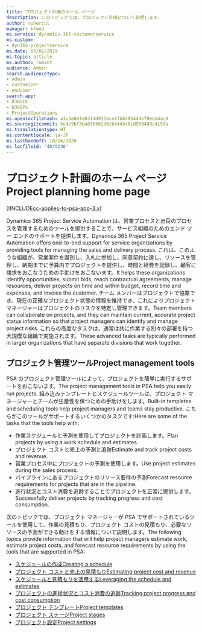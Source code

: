 ```yaml
---
title: プロジェクト計画のホーム ページ
description: このトピックでは、プロジェクト計画について説明します。
author: ruhercul
manager: kfend
ms.service: dynamics-365-customerservice
ms.custom:
- dyn365-projectservice
ms.date: 03/01/2019
ms.topic: article
ms.author: rumant
audience: Admin
search.audienceType:
- admin
- customizer
- enduser
search.app:
- D365CE
- D365PS
- ProjectOperations
ms.openlocfilehash: a1c3e0e1e0314d915bce4fb840b444b79edd4ac0
ms.sourcegitcommit: 5c4c9bf3ba018562d6cb3443c01d550489c415fa
ms.translationtype: HT
ms.contentlocale: ja-JP
ms.lasthandoff: 10/16/2020
ms.locfileid: "4079236"
---
```

# <a name="project-planning-home-page"></a><span data-ttu-id="399df-103">プロジェクト計画のホーム ページ</span><span class="sxs-lookup"><span data-stu-id="399df-103">Project planning home page</span></span>

[!INCLUDE[cc-applies-to-psa-app-3.x](../includes/cc-applies-to-psa-app-3x.md)]

<span data-ttu-id="399df-104">Dynamics 365 Project Service Automation は、営業プロセスと出荷のプロセスを管理するためのツールを提供することで、サービス組織のためのエンド ツー エンドのサポートを提供します。</span><span class="sxs-lookup"><span data-stu-id="399df-104">Dynamics 365 Project Service Automation offers end-to-end support for service organizations by providing tools for managing the sales and delivery process.</span></span> <span data-ttu-id="399df-105">これは、このような組織が、営業案件を識別し、入札に参加し、同意契約に達し、リソースを管理し、納期までに予算内でプロジェクトを提供し、時間と経費を記録し、顧客に請求をおこなうための手助けをおこないます。</span><span class="sxs-lookup"><span data-stu-id="399df-105">It helps these organizations identify opportunities, submit bids, reach contractual agreements, manage resources, deliver projects on time and within budget, record time and expenses, and invoice the customer.</span></span> <span data-ttu-id="399df-106">チーム メンバーはプロジェクトで協業でき、現在の正確なプロジェクト状態の情報を維持でき、これによりプロジェクト マネージャーはプロジェクトのリスクを特定し管理できます。</span><span class="sxs-lookup"><span data-stu-id="399df-106">Team members can collaborate on projects, and they can maintain current, accurate project status information so that project managers can identify and manage project risks.</span></span> <span data-ttu-id="399df-107">これらの高度なタスクは、通常は共に作業する別々の部署を持つ大規模な組織で実施されます。</span><span class="sxs-lookup"><span data-stu-id="399df-107">These advanced tasks are typically performed in larger organizations that have separate divisions that work together.</span></span>

## <a name="project-management-tools"></a><span data-ttu-id="399df-108">プロジェクト管理ツール</span><span class="sxs-lookup"><span data-stu-id="399df-108">Project management tools</span></span>

<span data-ttu-id="399df-109">PSA のプロジェクト管理ツールによって、プロジェクトを簡単に実行するサポートをおこないます。</span><span class="sxs-lookup"><span data-stu-id="399df-109">The project management tools in PSA help you easily run projects.</span></span> <span data-ttu-id="399df-110">組み込みテンプレートとスケジュールツールは、プロジェクト マネージャーとチームが生産性を保つための手助けをします。</span><span class="sxs-lookup"><span data-stu-id="399df-110">Built-in templates and scheduling tools help project managers and teams stay productive.</span></span> <span data-ttu-id="399df-111">こちらがこのツールがサポートするいくつかのタスクです:</span><span class="sxs-lookup"><span data-stu-id="399df-111">Here are some of the tasks that the tools help with:</span></span>

- <span data-ttu-id="399df-112">作業スケジュールと予測を使用してプロジェクトを計画します。</span><span class="sxs-lookup"><span data-stu-id="399df-112">Plan projects by using a work schedule and estimates.</span></span>
- <span data-ttu-id="399df-113">プロジェクト コストと売上の予測と追跡</span><span class="sxs-lookup"><span data-stu-id="399df-113">Estimate and track project costs and revenue.</span></span>
- <span data-ttu-id="399df-114">営業プロセス中にプロジェクトの予測を使用します。</span><span class="sxs-lookup"><span data-stu-id="399df-114">Use project estimates during the sales process.</span></span>
- <span data-ttu-id="399df-115">パイプラインにあるプロジェクトのリソース要件の予測</span><span class="sxs-lookup"><span data-stu-id="399df-115">Forecast resource requirements for projects that are in the pipeline.</span></span>
- <span data-ttu-id="399df-116">進行状況とコスト消費を追跡することでプロジェクトを正常に提供します。</span><span class="sxs-lookup"><span data-stu-id="399df-116">Successfully deliver projects by tracking progress and cost consumption.</span></span>

<span data-ttu-id="399df-117">次のトピックでは、プロジェクト マネージャーが PSA でサポートされているツールを使用して、作業の見積もり、プロジェクト コストの見積もり、必要なリソースの予測ができる助けをする情報について説明します。</span><span class="sxs-lookup"><span data-stu-id="399df-117">The following topics provide information that will help project managers estimate work, estimate project costs, and forecast resource requirements by using the tools that are supported in PSA:</span></span>

- [<span data-ttu-id="399df-118">スケジュールの作成</span><span class="sxs-lookup"><span data-stu-id="399df-118">Creating a schedule</span></span>](project-creating.md)
- [<span data-ttu-id="399df-119">プロジェクト コストと売上の見積もり</span><span class="sxs-lookup"><span data-stu-id="399df-119">Estimating project cost and revenue</span></span>](project-estimating.md)
- [<span data-ttu-id="399df-120">スケジュールと見積もりを活用する</span><span class="sxs-lookup"><span data-stu-id="399df-120">Leveraging the schedule and estimates</span></span>](project-leveraging.md)
- [<span data-ttu-id="399df-121">プロジェクトの進捗状況とコスト消費の追跡</span><span class="sxs-lookup"><span data-stu-id="399df-121">Tracking project progress and cost consumption</span></span>](project-tracking.md)
- [<span data-ttu-id="399df-122">プロジェクト テンプレート</span><span class="sxs-lookup"><span data-stu-id="399df-122">Project templates</span></span>](project-templates.md)
- [<span data-ttu-id="399df-123">プロジェクト ステージ</span><span class="sxs-lookup"><span data-stu-id="399df-123">Project stages</span></span>](project-stages.md)
- [<span data-ttu-id="399df-124">プロジェクト設定</span><span class="sxs-lookup"><span data-stu-id="399df-124">Project settings</span></span>](project-settings.md)
